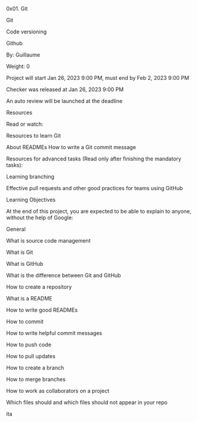 0x01. Git

Git

Code versioning

Github

 By: Guillaume

 Weight: 0

 Project will start Jan 26, 2023 9:00 PM, must end by Feb 2, 2023 9:00 PM

 Checker was released at Jan 26, 2023 9:00 PM

 An auto review will be launched at the deadline

Resources

Read or watch:



Resources to learn Git

About READMEs
How to write a Git commit message

Resources for advanced tasks (Read only after finishing the mandatory tasks):



Learning branching

Effective pull requests and other good practices for teams using GitHub

Learning Objectives

At the end of this project, you are expected to be able to explain to anyone, without the help of Google:



General

What is source code management

What is Git

What is GitHub

What is the difference between Git and GitHub

How to create a repository

What is a README

How to write good READMEs

How to commit

How to write helpful commit messages

How to push code

How to pull updates

How to create a branch

How to merge branches

How to work as collaborators on a project

Which files should and which files should not appear in your repo

ita
